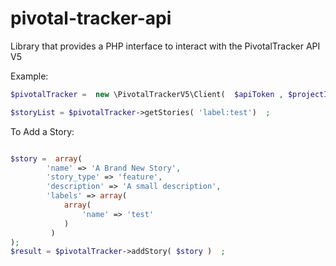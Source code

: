 pivotal-tracker-api
===================

Library that provides a PHP interface to interact with the PivotalTracker API V5


Example:

```php
$pivotalTracker =  new \PivotalTrackerV5\Client(  $apiToken , $projectId ) ;

$storyList = $pivotalTracker->getStories( 'label:test')  ;
```

To Add a Story:

```php

$story =  array(
		'name' => 'A Brand New Story',
		'story_type' => 'feature',
		'description' => 'A small description',
		'labels' => array(  
		    array( 
		    	'name' => 'test'  
		    ) 
		 )
); 
$result = $pivotalTracker->addStory( $story )  ;

```
